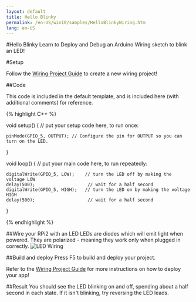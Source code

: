 ```yaml
---
layout: default
title: Hello Blinky
permalink: /en-US/win10/samples/HelloBlinkyWiring.htm
lang: en-US
---
```


#Hello Blinky
Learn to Deploy and Debug an Arduino Wiring sketch to blink an LED!

#Setup

Follow the [Wiring Project Guide]({{site.baseurl}}/en-US/win10/WiringProjectSetup.htm) to create a new wiring project!

##Code

This code is included in the default template, and is included here (with additional comments) for reference.

{% highlight C++ %}

void setup()
{
    // put your setup code here, to run once:

    pinMode(GPIO_5, OUTPUT); // Configure the pin for OUTPUT so you can turn on the LED.
}

void loop()
{
    // put your main code here, to run repeatedly:

    digitalWrite(GPIO_5, LOW);    // turn the LED off by making the voltage LOW
    delay(500);                    // wait for a half second
    digitalWrite(GPIO_5, HIGH);   // turn the LED on by making the voltage HIGH
    delay(500);                    // wait for a half second
}

{% endhighlight %}


##Wire your RPi2 with an LED
LEDs are diodes which will emit light when powered. They are polarized - meaning they work only when plugged in correctly.
![LED Wiring]({{site.baseurl}}/images/rpi2_wiring/led_fritz.png)

##Build and deploy
Press F5 to build and deploy your project.

Refer to the [Wiring Project Guide]({{site.baseurl}}/en-US/win10/WiringProjectSetup.htm) for more instructions on how to deploy your app!

##Result
You should see the LED blinking on and off, spending about a half second in each state. If it isn't blinking, try reversing the LED leads.